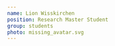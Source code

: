 ```yaml
---
name: Lion Wisskirchen
position: Research Master Student
group: students
photo: missing_avatar.svg
---
```


